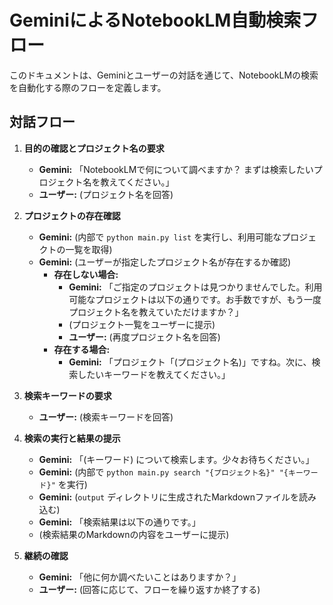 # GeminiによるNotebookLM自動検索フロー

このドキュメントは、Geminiとユーザーの対話を通じて、NotebookLMの検索を自動化する際のフローを定義します。

## 対話フロー

1. **目的の確認とプロジェクト名の要求**
   - **Gemini:** 「NotebookLMで何について調べますか？ まずは検索したいプロジェクト名を教えてください。」
   - **ユーザー:** (プロジェクト名を回答)

2. **プロジェクトの存在確認**
   - **Gemini:** (内部で `python main.py list` を実行し、利用可能なプロジェクトの一覧を取得)
   - **Gemini:** (ユーザーが指定したプロジェクト名が存在するか確認)
     - **存在しない場合:**
       - **Gemini:** 「ご指定のプロジェクトは見つかりませんでした。利用可能なプロジェクトは以下の通りです。お手数ですが、もう一度プロジェクト名を教えていただけますか？」
       - (プロジェクト一覧をユーザーに提示)
       - **ユーザー:** (再度プロジェクト名を回答)
     - **存在する場合:**
       - **Gemini:** 「プロジェクト「(プロジェクト名)」ですね。次に、検索したいキーワードを教えてください。」

3. **検索キーワードの要求**
   - **ユーザー:** (検索キーワードを回答)

4. **検索の実行と結果の提示**
   - **Gemini:** 「(キーワード) について検索します。少々お待ちください。」
   - **Gemini:** (内部で `python main.py search "{プロジェクト名}" "{キーワード}"` を実行)
   - **Gemini:** (`output` ディレクトリに生成されたMarkdownファイルを読み込む)
   - **Gemini:** 「検索結果は以下の通りです。」
   - (検索結果のMarkdownの内容をユーザーに提示)

5. **継続の確認**
   - **Gemini:** 「他に何か調べたいことはありますか？」
   - **ユーザー:** (回答に応じて、フローを繰り返すか終了する)
